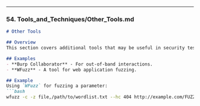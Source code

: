 
---

### 54. **Tools_and_Techniques/Other_Tools.md**

```markdown
# Other Tools

## Overview
This section covers additional tools that may be useful in security testing.

## Examples
- **Burp Collaborator** - For out-of-band interactions.
- **WFuzz** - A tool for web application fuzzing.

## Example
Using `WFuzz` for fuzzing a parameter:
```bash
wfuzz -c -z file,/path/to/wordlist.txt --hc 404 http://example.com/FUZZ

